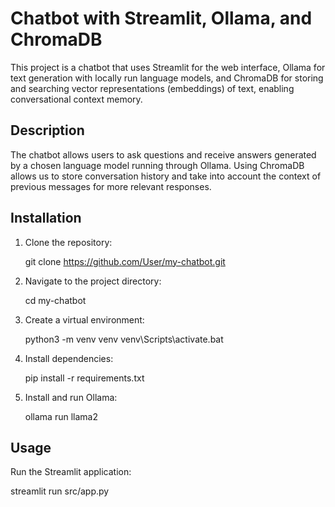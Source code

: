 # Chatbot with Streamlit, Ollama, and ChromaDB

This project is a chatbot that uses Streamlit for the web interface, Ollama for text generation with locally run language models, and ChromaDB for storing and searching vector representations (embeddings) of text, enabling conversational context memory.

## Description

The chatbot allows users to ask questions and receive answers generated by a chosen language model running through Ollama. Using ChromaDB allows us to store conversation history and take into account the context of previous messages for more relevant responses.

## Installation

1. Clone the repository:

    git clone https://github.com/User/my-chatbot.git

2.  Navigate to the project directory:

    cd my-chatbot

4.  Create a virtual environment:

    python3 -m venv venv
    venv\Scripts\activate.bat

5.  Install dependencies:

    pip install -r requirements.txt

6.  Install and run Ollama:

    ollama run llama2


## Usage

Run the Streamlit application:

streamlit run src/app.py